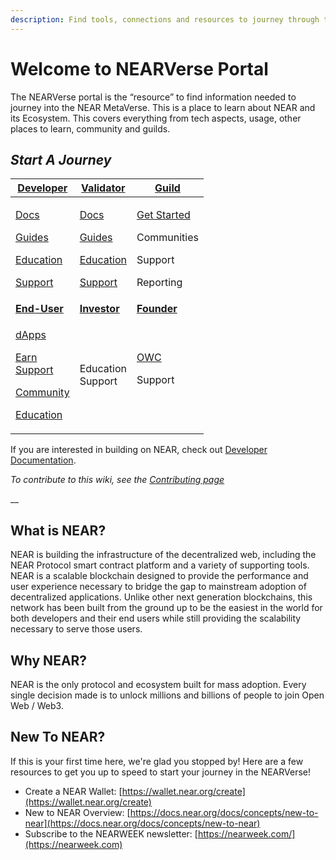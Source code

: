 ```yaml
---
description: Find tools, connections and resources to journey through the NEARVerse.
---
```


# Welcome to NEARVerse Portal

The NEARVerse portal is the “resource” to find information needed to journey into the NEAR MetaVerse. This is a place to learn about NEAR and its Ecosystem. This covers everything from tech aspects, usage, other places to learn, community and guilds.

## _Start A Journey_

| [**Developer**](developer/dev-overview.md)                                                                                                                                                                                                   | [**Validator**](validator/validator-overview.md)                                                                                                                                                                                   | [**Guild**](guild/guild-overview.md)                                                                       |
| -------------------------------------------------------------------------------------------------------------------------------------------------------------------------------------------------------------------------------------------- | ---------------------------------------------------------------------------------------------------------------------------------------------------------------------------------------------------------------------------------- | ---------------------------------------------------------------------------------------------------------- |
| <p><a href="developer/dev-docs.md">Docs</a></p><p><a href="developer/dev-guides.md">Guides</a></p><p><a href="developer/dev-education.md">Education</a></p><p><a href="developer/dev-support.md">Support</a></p>                             | <p><a href="validator/validator-docs/">Docs</a></p><p><a href="validator/validator-guides/">Guides</a></p><p><a href="validator/validator-education.md">Education</a></p><p><a href="validator/validator-support/">Support</a></p> | <p><a href="guild/guild-getstarted.md">Get Started</a></p><p>Communities</p><p>Support</p><p>Reporting</p> |
| [**End-User**](end-user/user-overview.md)                                                                                                                                                                                                    | [**Investor**](founder/founder-overview.md)                                                                                                                                                                                        | [**Founder**](./)                                                                                          |
| <p><a href="end-user/user-dapps.md">dApps</a></p><p><a href="end-user/user-earn.md">Earn</a><br><a href="end-user/user-support.md">Support</a></p><p><a href="./">Community</a></p><p><a href="end-user/user-education.md">Education</a></p> | <p>Education<br>Support<br></p>                                                                                                                                                                                                    | <p><a href="https://www.openwebcollective.com">OWC</a></p><p>Support<br><br></p>                           |

If you are interested in building on NEAR, check out [Developer Documentation](https://docs.near.org).

_To contribute to this wiki, see the_ [_Contributing page_](https://wiki.near.org/resources/contributing)

\__

## What is NEAR?

NEAR is building the infrastructure of the decentralized web, including the NEAR Protocol smart contract platform and a variety of supporting tools. NEAR is a scalable blockchain designed to provide the performance and user experience necessary to bridge the gap to mainstream adoption of decentralized applications. Unlike other next generation blockchains, this network has been built from the ground up to be the easiest in the world for both developers and their end users while still providing the scalability necessary to serve those users.

## Why NEAR?

NEAR is the only protocol and ecosystem built for mass adoption. Every single decision made is to unlock millions and billions of people to join Open Web / Web3.

## New To NEAR?

If this is your first time here, we're glad you stopped by! Here are a few resources to get you up to speed to start your journey in the NEARVerse!

* Create a NEAR Wallet: [https://wallet.near.org/create](https://wallet.near.org/create)
* New to NEAR Overview: [https://docs.near.org/docs/concepts/new-to-near](https://docs.near.org/docs/concepts/new-to-near)
* Subscribe to the NEARWEEK newsletter: [https://nearweek.com/](https://nearweek.com)
